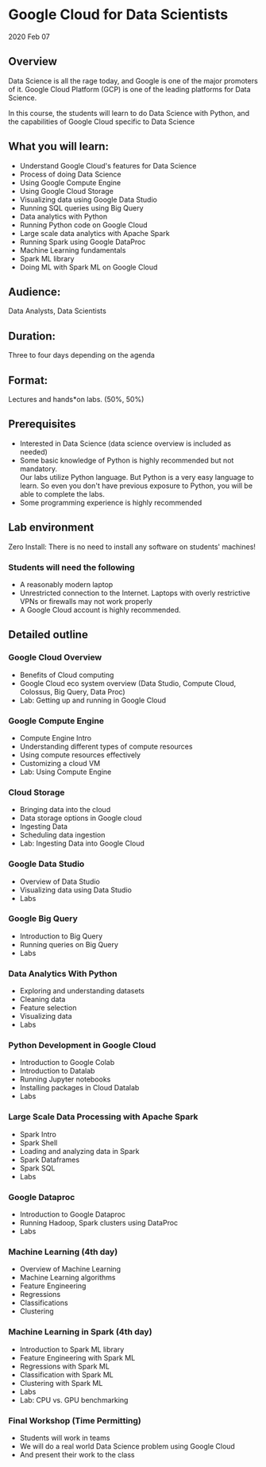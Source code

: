# Google Cloud for Data Scientists
2020 Feb 07

## Overview
Data Science is all the rage today, and Google is one of the major promoters of it. Google Cloud Platform (GCP) is one of the leading platforms for Data Science.

In this course, the students will learn to do Data Science with Python,  and the capabilities of Google Cloud specific to Data Science

## What you will learn:
* Understand Google Cloud's features for Data Science
* Process of doing Data Science 
* Using Google Compute Engine
* Using Google Cloud Storage 
* Visualizing data using Google Data Studio
* Running SQL queries using Big Query
* Data analytics with Python 
* Running Python code on Google Cloud
* Large scale data analytics with Apache Spark
* Running Spark using Google DataProc
* Machine Learning fundamentals
* Spark ML library
* Doing ML with Spark ML on Google Cloud
 
## Audience:
Data Analysts, Data Scientists

## Duration:
Three to four days depending on the agenda

## Format:
Lectures and hands*on labs. (50%, 50%)

## Prerequisites
* Interested in Data Science (data science overview is included as needed)
* Some basic knowledge of Python is highly recommended but not mandatory.  
  Our labs utilize Python language.  But Python is a very easy language to learn. So even you don't have previous exposure to Python, you will be able to complete the labs.
* Some programming experience is highly recommended

## Lab environment
Zero Install: There is no need to install any software on students' machines!

### Students will need the following
* A reasonably modern laptop
* Unrestricted connection to the Internet.  Laptops with overly restrictive VPNs or firewalls may not work properly
* A Google Cloud account is highly recommended.


## Detailed outline

### Google Cloud Overview 
* Benefits of Cloud computing
* Google Cloud eco system overview (Data Studio, Compute Cloud, Colossus, Big Query, Data Proc)
* Lab: Getting up and running in Google Cloud

### Google Compute Engine
* Compute Engine Intro 
* Understanding different types of compute resources
* Using compute resources effectively
* Customizing a cloud VM
* Lab: Using Compute Engine

### Cloud Storage
* Bringing data into the cloud
* Data storage options in Google cloud
* Ingesting Data
* Scheduling data ingestion
* Lab: Ingesting Data into Google Cloud

### Google Data Studio
* Overview of Data Studio
* Visualizing data using Data Studio 
* Labs
    
### Google Big Query
* Introduction to Big Query
* Running queries on Big Query 
* Labs

### Data Analytics With Python
* Exploring and understanding datasets 
* Cleaning data
* Feature selection
* Visualizing data
* Labs
 
### Python Development in Google Cloud
* Introduction to Google Colab
* Introduction to Datalab
* Running Jupyter notebooks
* Installing packages in Cloud Datalab
* Labs

### Large Scale Data Processing with Apache Spark
* Spark Intro
* Spark Shell
* Loading and analyzing data in Spark 
* Spark Dataframes
* Spark SQL
* Labs 

### Google Dataproc
* Introduction to Google Dataproc
* Running Hadoop, Spark clusters using DataProc
* Labs

### Machine Learning (4th day)
* Overview of Machine Learning
* Machine Learning algorithms
* Feature Engineering
* Regressions 
* Classifications
* Clustering
    
### Machine Learning in Spark (4th day)
* Introduction to Spark ML library 
* Feature Engineering with Spark ML
* Regressions with Spark ML
* Classification with Spark ML
* Clustering with Spark ML
* Labs
* Lab: CPU vs. GPU benchmarking 

### Final Workshop (Time Permitting)    
* Students will work in teams
* We will do a real world Data Science problem using Google Cloud
* And present their work to the class
